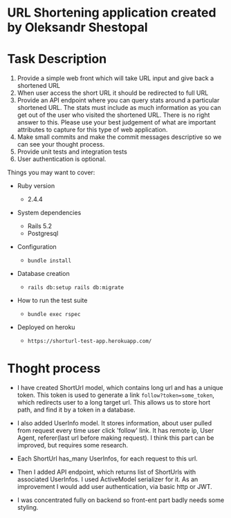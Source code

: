 # URL Shortening application created by Oleksandr Shestopal

# Task Description
1. Provide a simple web front which will take URL input and give back a shortened URL
2. When user access the short URL it should be redirected to full URL
3. Provide an API endpoint where you can query stats around a particular shortened URL. The stats must include as much information as you can get out of the user who visited the shortened URL. ​There is no right answer to this.​ ​Please use your best judgement of what are important attributes to capture for this type of web application.
4. Make small commits and make the commit messages descriptive so we can see your thought process.
5. Provide unit tests and integration tests
6. User authentication is optional.

Things you may want to cover:

* Ruby version
    - 2.4.4
* System dependencies
    - Rails 5.2
    - Postgresql
* Configuration
    - `bundle install`
* Database creation
    - `rails db:setup rails db:migrate`
* How to run the test suite
    - `bundle exec rspec`

* Deployed on heroku
    - `https://shorturl-test-app.herokuapp.com/`

# Thoght process
- I have created ShortUrl model, which contains long url and has a unique token.
This token is used to generate a link `follow?token=some_token`,
which redirects user to a long target url.
This allows us to store hort path, and find it by a token in a database.

- I also added UserInfo model. It stores information, about user pulled from request 
every time user click 'follow' link.
It has remote ip, User Agent, referer(last url before making request). 
I think this part can be improved, but requires some research.

- Each ShortUrl has_many UserInfos, for each request to this url.

- Then I added API endpoint, which returns list of ShortUrls with associated UserInfos. 
I used ActiveModel serializer for it.
As an improvement I would add user authentication, via basic http or JWT.

- I was concentrated fully on backend so front-ent part badly needs some styling.
